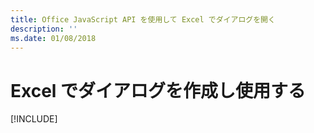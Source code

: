 ```yaml
---
title: Office JavaScript API を使用して Excel でダイアログを開く
description: ''
ms.date: 01/08/2018
---
```


# <a name="create-and-use-a-dialog-in-excel"></a>Excel でダイアログを作成し使用する

[!INCLUDE[](../includes/excel-tutorial-open-dialog.md)]